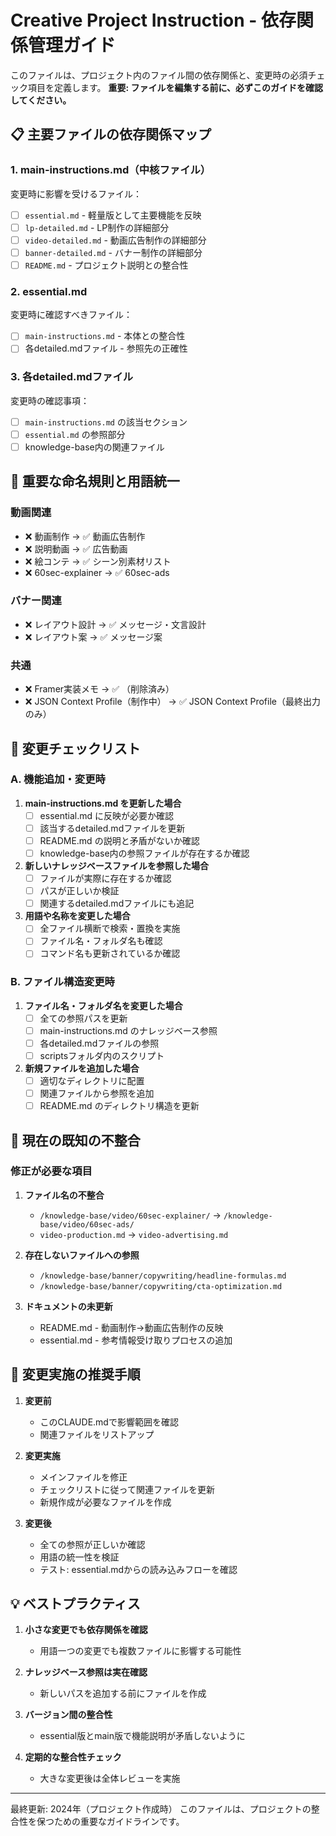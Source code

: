# Creative Project Instruction - 依存関係管理ガイド

このファイルは、プロジェクト内のファイル間の依存関係と、変更時の必須チェック項目を定義します。
**重要: ファイルを編集する前に、必ずこのガイドを確認してください。**

## 📋 主要ファイルの依存関係マップ

### 1. main-instructions.md（中核ファイル）
変更時に影響を受けるファイル：
- [ ] `essential.md` - 軽量版として主要機能を反映
- [ ] `lp-detailed.md` - LP制作の詳細部分
- [ ] `video-detailed.md` - 動画広告制作の詳細部分
- [ ] `banner-detailed.md` - バナー制作の詳細部分
- [ ] `README.md` - プロジェクト説明との整合性

### 2. essential.md
変更時に確認すべきファイル：
- [ ] `main-instructions.md` - 本体との整合性
- [ ] 各detailed.mdファイル - 参照先の正確性

### 3. 各detailed.mdファイル
変更時の確認事項：
- [ ] `main-instructions.md` の該当セクション
- [ ] `essential.md` の参照部分
- [ ] knowledge-base内の関連ファイル

## 🔄 重要な命名規則と用語統一

### 動画関連
- ❌ 動画制作 → ✅ 動画広告制作
- ❌ 説明動画 → ✅ 広告動画
- ❌ 絵コンテ → ✅ シーン別素材リスト
- ❌ 60sec-explainer → ✅ 60sec-ads

### バナー関連
- ❌ レイアウト設計 → ✅ メッセージ・文言設計
- ❌ レイアウト案 → ✅ メッセージ案

### 共通
- ❌ Framer実装メモ → ✅ （削除済み）
- ❌ JSON Context Profile（制作中） → ✅ JSON Context Profile（最終出力のみ）

## 🚨 変更チェックリスト

### A. 機能追加・変更時
1. **main-instructions.md を更新した場合**
   - [ ] essential.md に反映が必要か確認
   - [ ] 該当するdetailed.mdファイルを更新
   - [ ] README.md の説明と矛盾がないか確認
   - [ ] knowledge-base内の参照ファイルが存在するか確認

2. **新しいナレッジベースファイルを参照した場合**
   - [ ] ファイルが実際に存在するか確認
   - [ ] パスが正しいか検証
   - [ ] 関連するdetailed.mdファイルにも追記

3. **用語や名称を変更した場合**
   - [ ] 全ファイル横断で検索・置換を実施
   - [ ] ファイル名・フォルダ名も確認
   - [ ] コマンド名も更新されているか確認

### B. ファイル構造変更時
1. **ファイル名・フォルダ名を変更した場合**
   - [ ] 全ての参照パスを更新
   - [ ] main-instructions.md のナレッジベース参照
   - [ ] 各detailed.mdファイルの参照
   - [ ] scriptsフォルダ内のスクリプト

2. **新規ファイルを追加した場合**
   - [ ] 適切なディレクトリに配置
   - [ ] 関連ファイルから参照を追加
   - [ ] README.md のディレクトリ構造を更新

## 📝 現在の既知の不整合

### 修正が必要な項目
1. **ファイル名の不整合**
   - `/knowledge-base/video/60sec-explainer/` → `/knowledge-base/video/60sec-ads/`
   - `video-production.md` → `video-advertising.md`

2. **存在しないファイルへの参照**
   - `/knowledge-base/banner/copywriting/headline-formulas.md`
   - `/knowledge-base/banner/copywriting/cta-optimization.md`

3. **ドキュメントの未更新**
   - README.md - 動画制作→動画広告制作の反映
   - essential.md - 参考情報受け取りプロセスの追加

## 🔧 変更実施の推奨手順

1. **変更前**
   - このCLAUDE.mdで影響範囲を確認
   - 関連ファイルをリストアップ

2. **変更実施**
   - メインファイルを修正
   - チェックリストに従って関連ファイルを更新
   - 新規作成が必要なファイルを作成

3. **変更後**
   - 全ての参照が正しいか確認
   - 用語の統一性を検証
   - テスト: essential.mdからの読み込みフローを確認

## 💡 ベストプラクティス

1. **小さな変更でも依存関係を確認**
   - 用語一つの変更でも複数ファイルに影響する可能性

2. **ナレッジベース参照は実在確認**
   - 新しいパスを追加する前にファイルを作成

3. **バージョン間の整合性**
   - essential版とmain版で機能説明が矛盾しないように

4. **定期的な整合性チェック**
   - 大きな変更後は全体レビューを実施

---

最終更新: 2024年（プロジェクト作成時）
このファイルは、プロジェクトの整合性を保つための重要なガイドラインです。